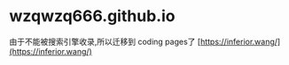# wzqwzq666.github.io

由于不能被搜索引擎收录,所以迁移到 coding pages了 [https://inferior.wang/](https://inferior.wang/)
